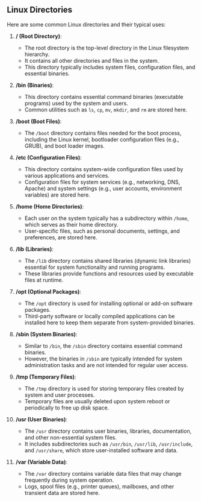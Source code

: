 ## Linux Directories
Here are some common Linux directories and their typical uses:

1. **/ (Root Directory)**:
   - The root directory is the top-level directory in the Linux filesystem hierarchy.
   - It contains all other directories and files in the system.
   - This directory typically includes system files, configuration files, and essential binaries.

2. **/bin (Binaries)**:
   - This directory contains essential command binaries (executable programs) used by the system and users.
   - Common utilities such as `ls`, `cp`, `mv`, `mkdir`, and `rm` are stored here.

3. **/boot (Boot Files)**:
   - The `/boot` directory contains files needed for the boot process, including the Linux kernel, bootloader configuration files (e.g., GRUB), and boot loader images.

4. **/etc (Configuration Files)**:
   - This directory contains system-wide configuration files used by various applications and services.
   - Configuration files for system services (e.g., networking, DNS, Apache) and system settings (e.g., user accounts, environment variables) are stored here.

5. **/home (Home Directories)**:
   - Each user on the system typically has a subdirectory within `/home`, which serves as their home directory.
   - User-specific files, such as personal documents, settings, and preferences, are stored here.

6. **/lib (Libraries)**:
   - The `/lib` directory contains shared libraries (dynamic link libraries) essential for system functionality and running programs.
   - These libraries provide functions and resources used by executable files at runtime.

7. **/opt (Optional Packages)**:
   - The `/opt` directory is used for installing optional or add-on software packages.
   - Third-party software or locally compiled applications can be installed here to keep them separate from system-provided binaries.

8. **/sbin (System Binaries)**:
   - Similar to `/bin`, the `/sbin` directory contains essential command binaries.
   - However, the binaries in `/sbin` are typically intended for system administration tasks and are not intended for regular user access.

9. **/tmp (Temporary Files)**:
   - The `/tmp` directory is used for storing temporary files created by system and user processes.
   - Temporary files are usually deleted upon system reboot or periodically to free up disk space.

10. **/usr (User Binaries)**:
    - The `/usr` directory contains user binaries, libraries, documentation, and other non-essential system files.
    - It includes subdirectories such as `/usr/bin`, `/usr/lib`, `/usr/include`, and `/usr/share`, which store user-installed software and data.

11. **/var (Variable Data)**:
    - The `/var` directory contains variable data files that may change frequently during system operation.
    - Logs, spool files (e.g., printer queues), mailboxes, and other transient data are stored here.




